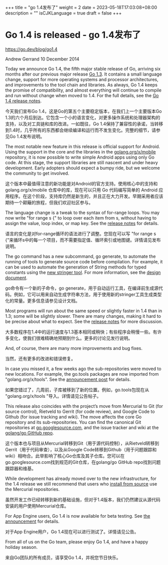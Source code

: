 +++
title = "go 1.4发布了"
weight = 2
date = 2023-05-18T17:03:08+08:00
description = ""
isCJKLanguage = true
draft = false
+++

# Go 1.4 is released - go 1.4发布了

https://go.dev/blog/go1.4

Andrew Gerrand
10 December 2014

Today we announce Go 1.4, the fifth major stable release of Go, arriving six months after our previous major release [Go 1.3](https://blog.golang.org/go1.3). It contains a small language change, support for more operating systems and processor architectures, and improvements to the tool chain and libraries. As always, Go 1.4 keeps the promise of compatibility, and almost everything will continue to compile and run without change when moved to 1.4. For the full details, see the [Go 1.4 release notes](https://go.dev/doc/go1.4).

今天我们宣布Go 1.4，这是Go的第五个主要稳定版本，在我们上一个主要版本Go 1.3的六个月后到达。它包含一个小的语言变化，对更多操作系统和处理器架构的支持，以及对工具链和库的改进。一如既往，Go 1.4保持了兼容性的承诺，当转移到1.4时，几乎所有的东西都会继续编译和运行而不发生变化。完整的细节，请参见Go 1.4发布说明。

The most notable new feature in this release is official support for Android. Using the support in the core and the libraries in the [golang.org/x/mobile](https://godoc.org/golang.org/x/mobile) repository, it is now possible to write simple Android apps using only Go code. At this stage, the support libraries are still nascent and under heavy development. Early adopters should expect a bumpy ride, but we welcome the community to get involved.

这个版本中最值得注意的新功能是对Android的官方支持。使用核心中的支持和 golang.org/x/mobile 仓库中的库，现在可以只用 Go 代码编写简单的 Android 应用程序。在这个阶段，支持库仍然是新生的，并且正在大力开发。早期采用者应该期待一个颠簸的旅程，但我们欢迎社区参与。

The language change is a tweak to the syntax of for-range loops. You may now write "for range s {" to loop over each item from s, without having to assign the value, loop index, or map key. See the [release notes](https://go.dev/doc/go1.4#forrange) for details.

语言的变化是对for-range循环的语法进行了调整。您现在可以写 "for range s {"来循环s中的每一个项目，而不需要指定值、循环索引或地图键。详情请见发布说明。

The go command has a new subcommand, go generate, to automate the running of tools to generate source code before compilation. For example, it can be used to automate the generation of String methods for typed constants using the [new stringer tool](https://godoc.org/golang.org/x/tools/cmd/stringer/). For more information, see the [design document](https://go.dev/s/go1.4-generate).

go命令有一个新的子命令，go generate，用于自动运行工具，在编译前生成源代码。例如，它可以用来自动生成字符串方法，用于使用新的stringer工具生成类型化的常量。更多信息请参见设计文档。

Most programs will run about the same speed or slightly faster in 1.4 than in 1.3; some will be slightly slower. There are many changes, making it hard to be precise about what to expect. See the [release notes](https://go.dev/doc/go1.4#performance) for more discussion.

大多数程序在1.4中的运行速度与1.3基本相同或稍快；有些程序会稍慢一些。有许多变化，使我们很难精确地预期到什么。更多的讨论见发行说明。

And, of course, there are many more improvements and bug fixes.

当然，还有更多的改进和错误修复。

In case you missed it, a few weeks ago the sub-repositories were moved to new locations. For example, the go.tools packages are now imported from "golang.org/x/tools". See the [announcement post](https://groups.google.com/d/msg/golang-announce/eD8dh3T9yyA/HDOEU_ZSmvAJ) for details.

如果您错过了，几周前，子库被移到了新的位置。例如，go.tools包现在从 "golang.org/x/tools "导入。详情请见公告帖子。

This release also coincides with the project’s move from Mercurial to Git (for source control), Rietveld to Gerrit (for code review), and Google Code to Github (for issue tracking and wiki). The move affects the core Go repository and its sub-repositories. You can find the canonical Git repositories at [go.googlesource.com](https://go.googlesource.com/), and the issue tracker and wiki at the [golang/go GitHub repo](https://github.com/golang/go).

这个版本也与项目从Mercurial转移到Git（用于源代码控制），从Rietveld转移到Gerrit（用于代码审查），以及从Google Code转移到Github（用于问题跟踪和wiki）相吻合。此举影响了核心Go仓库及其子仓库。您可以在go.googlesource.com找到规范的Git仓库，在golang/go GitHub repo找到问题跟踪器和维基。

While development has already moved over to the new infrastructure, for the 1.4 release we still recommend that users who [install from source](https://go.dev/doc/install/source) use the Mercurial repositories.

虽然开发工作已经转移到新的基础设施，但对于1.4版本，我们仍然建议从源代码安装的用户使用Mercurial仓库。

For App Engine users, Go 1.4 is now available for beta testing. See [the announcement](https://groups.google.com/d/msg/google-appengine-go/ndtQokV3oFo/25wV1W9JtywJ) for details.

对于App Engine用户，Go 1.4现在可以进行测试了。详情请见公告。

From all of us on the Go team, please enjoy Go 1.4, and have a happy holiday season.

来自Go团队的所有成员，请享受Go 1.4，并祝您节日快乐。
